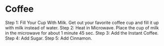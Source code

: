 # Coffee
Step 1: Fill Your Cup With Milk. Get out your favorite coffee cup and fill it up with milk instead of water. 
Step 2: Heat in Microwave. Place the cup of milk in the microwave for about 1 minute 45 sec. 
Step 3: Add the Instant Coffee. 
Step 4: Add Sugar.
Step 5: Add Cinnamon.
